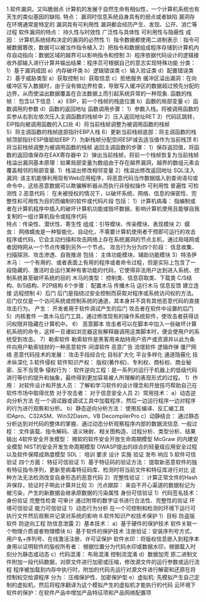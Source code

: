 1.软件漏洞，又叫脆弱点
	计算机的发展于自然生命有相似性，一个计算机系统也有天生的类似基因的缺陷.
	特点：
		漏洞时信息系统自身具有的弱点或者缺陷
		漏洞存在环境通常是特定的
		漏洞具有可利用性
	 漏洞都会经历产生、发现、公开、消亡等过程
	 软件漏洞的特点：
		 持久性与时效性
		 广泛性与具体性
		 可利用性与隐蔽性
	 成因：
		 计算机系统结构决定的漏洞的必然性
		 1）指令数据都使用二进制表示：指令可被数据篡改，数据可以被当作指令植入
		 2）把指令和数据组成程序存储到计算机内存自动指向：数据区域的越界可以影响指令和控制
		 3）程序依据代码设计的逻辑接收外部输入进行计算并输出结果：程序员可根据自己的意志实现特殊功能
	 分类：
		 1）基于漏洞成因
			 a）内存破坏类
			 b）逻辑错误类
			 c）输入验证类
			 d）配置错误类
		 2）基于威胁类型
			 a）获取控制
			 b）获取信息
			 c）拒绝服务
	  缓冲区溢出漏洞：在向缓冲区写入数据时，由于没有做边界检查，导致写入缓冲区的数据超过预先分配的边界，从而使溢出数据覆盖在合法数据上而引起系统异常的一种现象.
		  函数的栈帧：
		     包含以下信息：
			     a）EBP，前一个栈帧的栈底位置
			     b）函数的局部变量
			     c）函数调用的参数
			     d）函数的返回地址
			 函数调用步骤：
				 1）参数入栈。将被调用函数的实参从右到左依次压入主调函数的栈帧中
				 2）压入返回地址RET
				 3）代码区跳转，EIP指向被调用函数的入口处
				 4）将当前栈帧调整为被调用函数的栈帧	 
				 5）将主调函数的栈帧底部指针EBP入栈
				 6）更新当前栈帧底部：将主调函数的栈帧顶部指针ESP值赋给EBP
				 7）为新栈帧分配空间ESP减去适当值作为当前栈顶
				 8）将当前栈帧调整为被调用函数的栈帧
			 返回主调函数的步骤：
				1）保存返回值，将函数的返回值保存在EAX寄存器中
				 2）弹出当前栈帧，将前一个栈帧恢复为当前栈帧
			 栈溢出漏洞基本原理：如果局部变量为数组由于存在越界漏洞，越界的数组元素会覆盖相邻的局部变量.
				 1）栈溢出修改相邻变量
				 2）栈溢出修改返回地址
	SQL注入漏洞:
		该主机能够利用现有Web应用程序，将恶意代码当作数据插入到查询语句或命令中，这些恶意数据可以欺骗解析器从而执行非授权操作
		可利用性
		普遍性
		可检测性
 2.恶意代码：
	 在未被授权的情况下，以破坏系统、网络、信息的保密性、完整性和可用性为目的而编制的软件或代码片段
	 包括：
		 1）计算机病毒：
			 指编制或者在计算机程序中插入的破坏计算机功能或毁坏数据，影响计算机使用且能够自我复制的一组计算机指令或程序代码	
			 特点：传染性、潜伏性、寄生性
			 组成：引导模块、传染模块、表现模块
         2）蠕虫：
	         网络蠕虫是一种智能化、自动化，不需要计算机使用者干预即可运行的攻击程序或代码，它会主动扫描和攻击网络上存在系统漏洞的节点主机，通过局域网或者因特网从一个节点传播到另外一个节点。
			 攻击行为分为四个阶段：
				 信息收集、扫描探测、攻击渗透、自我推进
			 包括：
				 主体功能模块、辅助功能模块
			 3）特洛伊木马：
				 一个有用的、或者表面上有用的程序或者命令过程，但是实际上包含了一段隐藏的、激活时会运行某种有害功能的代码，它使得非法用户达到进入系统、控制系统甚至破坏系统的目的
				 木马的类型：
					 控制类、信息窃取类、下载类
					 C/S结构、B/S结构、P2P结构
				 6个步骤：
					 配置木马
					 传播木马
					 运行木马
					 信息反馈
					 建立连接
					 远程控制
		     4）后门
			     后门是指绕过安全控制而获取对程序或系统访问权的方法。
				 后门仅仅是一个访问系统或控制系统的通道，其本身并不具有其他恶意代码的直接攻击行为。
				产生：
					开发者用于软件调试产生的后门
					攻击者在软件中设置的后门
			 5）内核套件
					 一类木马后门工具，通过修改现有的操作系统软件，使攻击者获得访问权限并隐藏在计算机中。
		    6） 恶意脚本
				    攻击者可以在脚本中加入一些破坏计算机系统的命令，这样一旦诸如浏览器这些解释器调用这类脚本时，便会使用户的系统受到攻击。
			7）勒索软件
					勒索软件是黑客用来劫持用户资产或资源并以此为条件向用户勒索钱财的一种恶意软件
		    间谍软件
		    恶意广告
		    流氓软件
		    逻辑炸弹
		    僵尸网络
	 恶意代码技术的发展：
		 攻击手段综合化
		 目标扩大化
		 平台多样化
		 通道隐蔽化
		 技术纵深化
 3.软件侵权
	 软件知识产权：
		 版权(著作权)、专利权、商标权、商业秘密、反不当竞争
		 侵权行为：
		 软件逆向工程：是一系列对运行于机器上的低级代码进行等价的提升和抽象，最终得到更加容易被人所理解的表现形式的过程。
			 1）作用：
					 对软件设计和开放人员：
						 了解和学习软件的设计理念和开放技巧帮助自己在软件市场中取得优势
					 对于攻击者：
					 对于信息安全人员
		     2）常用技术：
			     a）动态逆向分析方法
					     在一个调试器或调试工具中加载程序，然后一边运行程序一边对程序的行为进行观察和分析。
				 b）静态逆向分析方法：
						 使用反编译、反汇编工具
						 IDApro、C32ASM、Win32Dasm，VB DecompilerPro
			     c）动静结合：
					    通过静态分析达到对代码的整体的掌握、通过动态分析观察程序内部的数据流信息.
		    一般过程：
			    文件装载、指令解码、语义映射、相关图构造、过程分析、类型分析、结果输出
4软件安全开发模型：
	微软的软件安全开放生命周期模型
	McGraw 的内建安全模型
	NIST的安全开发生命周期模型
	OWASP提出的综合的轻量级应用安全过程以及软件保障成熟度模型
	SDL：
		培训
		要求
		设计
		实施
		验证
		发布
		响应
 5.软件可信验证
		 四个方面：
			 特征可信验证
				 1）基于特征码的验证方法：
					 提取新恶意软件的独有特征指令序列，更新至病毒特征码库、检测时将当前文件和特征库进行对比
					 这种方法无法检测改变自身形态的恶意代码
			     2）完整性验证：
				     计算正常文件的Hash并保存，验证时子啊此计算并比较
				 3）污点跟踪：
					 来自不开心渠道的数据标记为被污染，产生的新数据会继承原数据的污染属性
			 身份可信验证
				 1）代码签名技术：
					 身份验证
					 完整性检查
					 可审计
					 通过附带的数字证书进行合法性、完整性的验证
			 环境可信验证
			 能力可信验证
				  1）动态行为分析
						  在一个可控制和检测的环境下运行可执行文件然后观察并记录对系统的影响
 6.软件知识产权技术保护
	 1）目标
		  防盗版软件
		  防逆向工程
		  防信息泄露
	  2）基本技术：
		 a）基于硬件的保护技术
				软件关联一个物理介质或者物理模块 
		 b）基于软件的保护技术
			 注册验证：安装序列号方式、用户名+序列号、在线激活注册、许可证保护
			 软件水印：将版权信息嵌入到程序本身用以证明软件的版权所有者：
			 根据位置分为代码水印或数据水印，根据载入时刻分为静态或动态
		 c）代码混淆：
				 布局混淆
				 控制流混淆
	     d）数据加壳
			     原二进制文件附加一段代码数据，对原文件进行加密或压缩，修改源文件的运行参数或运行流程
			     程序被加载到内存中执行时，附加的代码先运行对源文件进行解密和还原在将控制权交给源程序
			     分为：
				     压缩保护性、加密保护型
		 e）虚拟机:
				 先模拟产生自己定制的虚拟机，然后将程序翻译为这个模拟产生的虚拟机才能执行的代码
	 云环境下软件的保护：在软件产品中增加产品特征项和产品网络配置项